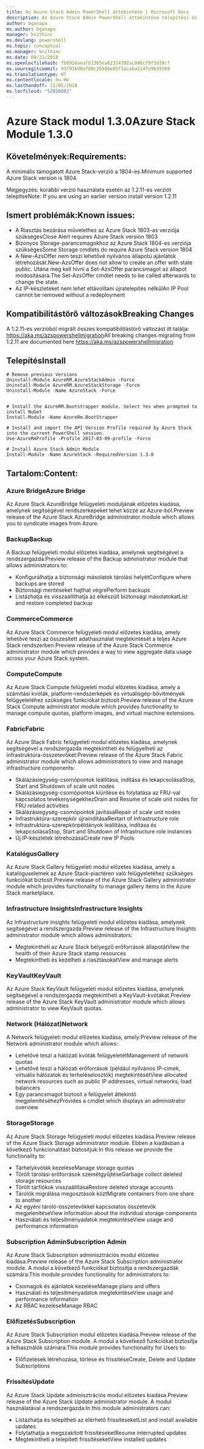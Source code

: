 ```yaml
---
title: Az Azure Stack Admin PowerShell áttekintése | Microsoft Docs
description: Az Azure Stack Admin PowerShell áttekintése telepítési és konfigurációs utasításokkal.
author: bganapa
ms.author: bganapa
manager: knithinc
ms.devlang: powershell
ms.topic: conceptual
ms.manager: knithinc
ms.date: 09/21/2018
ms.openlocfilehash: fb892daeafb1365ea62324392ac806cf9f3d39cf
ms.sourcegitcommit: 93f93b90ef88c2659be95f3acaba514fe9639169
ms.translationtype: HT
ms.contentlocale: hu-HU
ms.lasthandoff: 12/05/2018
ms.locfileid: "52828892"
---
```

# <a name="azure-stack-module-130"></a><span data-ttu-id="67e5b-103">Azure Stack modul 1.3.0</span><span class="sxs-lookup"><span data-stu-id="67e5b-103">Azure Stack Module 1.3.0</span></span>

## <a name="requirements"></a><span data-ttu-id="67e5b-104">Követelmények:</span><span class="sxs-lookup"><span data-stu-id="67e5b-104">Requirements:</span></span>
<span data-ttu-id="67e5b-105">A minimális támogatott Azure Stack-verzió a 1804-es.</span><span class="sxs-lookup"><span data-stu-id="67e5b-105">Minimum supported Azure Stack version is 1804.</span></span>

<span data-ttu-id="67e5b-106">Megjegyzés: korábbi verzió használata esetén az 1.2.11-es verziót telepítse</span><span class="sxs-lookup"><span data-stu-id="67e5b-106">Note: If you are using an earlier version install version 1.2.11</span></span>

## <a name="known-issues"></a><span data-ttu-id="67e5b-107">Ismert problémák:</span><span class="sxs-lookup"><span data-stu-id="67e5b-107">Known issues:</span></span>

- <span data-ttu-id="67e5b-108">A Riasztás bezárása művelethez az Azure Stack 1803-as verziója szükséges</span><span class="sxs-lookup"><span data-stu-id="67e5b-108">Close Alert requires Azure Stack version 1803</span></span>
- <span data-ttu-id="67e5b-109">Bizonyos Storage-parancsmagokhoz az Azure Stack 1804-es verziója szükséges</span><span class="sxs-lookup"><span data-stu-id="67e5b-109">Some Storage cmdlets do require Azure Stack version 1804</span></span>
- <span data-ttu-id="67e5b-110">A New-AzsOffer nem teszi lehetővé nyilvános állapotú ajánlatok létrehozását.</span><span class="sxs-lookup"><span data-stu-id="67e5b-110">New-AzsOffer does not allow to create an offer with state public.</span></span> <span data-ttu-id="67e5b-111">Utána meg kell hívni a Set-AzsOffer parancsmagot az állapot módosítására.</span><span class="sxs-lookup"><span data-stu-id="67e5b-111">The Set-AzsOffer cmdlet needs to be called afterwards to change the state.</span></span>
- <span data-ttu-id="67e5b-112">Az IP-készleteket nem lehet eltávolítani újratelepítés nélkül</span><span class="sxs-lookup"><span data-stu-id="67e5b-112">An IP Pool cannot be removed without a redeployment</span></span>

## <a name="breaking-changes"></a><span data-ttu-id="67e5b-113">Kompatibilitástörő változások</span><span class="sxs-lookup"><span data-stu-id="67e5b-113">Breaking Changes</span></span>
<span data-ttu-id="67e5b-114">A 1.2.11-es verzióból migrált összes kompatibilitástörő változást itt találja: https://aka.ms/azspowershellmigration</span><span class="sxs-lookup"><span data-stu-id="67e5b-114">All breaking changes migrating from 1.2.11 are documented here https://aka.ms/azspowershellmigration</span></span>

## <a name="install"></a><span data-ttu-id="67e5b-115">Telepítés</span><span class="sxs-lookup"><span data-stu-id="67e5b-115">Install</span></span>
```
# Remove previous Versions
Uninstall-Module AzureRM.AzureStackAdmin -Force
Uninstall-Module AzureRM.AzureStackStorage -Force
Uninstall-Module -Name AzureStack -Force 


# Install the AzureRM.Bootstrapper module. Select Yes when prompted to install NuGet
Install-Module -Name AzureRm.BootStrapper

# Install and import the API Version Profile required by Azure Stack into the current PowerShell session.
Use-AzureRmProfile -Profile 2017-03-09-profile -Force

# Install Azure Stack Admin Module
Install-Module -Name AzureStack -RequiredVersion 1.3.0
```
## <a name="content"></a><span data-ttu-id="67e5b-116">Tartalom:</span><span class="sxs-lookup"><span data-stu-id="67e5b-116">Content:</span></span>
### <a name="azure-bridge"></a><span data-ttu-id="67e5b-117">Azure Bridge</span><span class="sxs-lookup"><span data-stu-id="67e5b-117">Azure Bridge</span></span>
<span data-ttu-id="67e5b-118">Az Azure Stack AzureBridge felügyeleti moduljának előzetes kiadása, amelynek segítségével rendszerképeket tehet közzé az Azure-ból.</span><span class="sxs-lookup"><span data-stu-id="67e5b-118">Preview release of the Azure Stack AzureBridge administrator module which allows you to syndicate images from Azure.</span></span>

### <a name="backup"></a><span data-ttu-id="67e5b-119">Backup</span><span class="sxs-lookup"><span data-stu-id="67e5b-119">Backup</span></span>
<span data-ttu-id="67e5b-120">A Backup felügyeleti modul előzetes kiadása, amelynek segítségével a rendszergazda:</span><span class="sxs-lookup"><span data-stu-id="67e5b-120">Preview release of the Backup administrator module that allows administrators to:</span></span>
- <span data-ttu-id="67e5b-121">Konfigurálhatja a biztonsági másolatok tárolási helyét</span><span class="sxs-lookup"><span data-stu-id="67e5b-121">Configure where backups are stored</span></span>
- <span data-ttu-id="67e5b-122">Biztonsági mentéseket hajthat végre</span><span class="sxs-lookup"><span data-stu-id="67e5b-122">Perform backups</span></span>
- <span data-ttu-id="67e5b-123">Listázhatja és visszaállíthatja az elkészült biztonsági másolatokat</span><span class="sxs-lookup"><span data-stu-id="67e5b-123">List and restore completed backup</span></span>

### <a name="commerce"></a><span data-ttu-id="67e5b-124">Commerce</span><span class="sxs-lookup"><span data-stu-id="67e5b-124">Commerce</span></span>
<span data-ttu-id="67e5b-125">Az Azure Stack Commerce felügyeleti modul előzetes kiadása, amely lehetővé teszi az összesített adathasználat megtekintését a teljes Azure Stack rendszerben.</span><span class="sxs-lookup"><span data-stu-id="67e5b-125">Preview release of the Azure Stack Commerce administrator module which provides a way to view aggregate data usage across your Azure Stack system.</span></span>

### <a name="compute"></a><span data-ttu-id="67e5b-126">Compute</span><span class="sxs-lookup"><span data-stu-id="67e5b-126">Compute</span></span>
<span data-ttu-id="67e5b-127">Az Azure Stack Compute felügyeleti modul előzetes kiadása, amely a számítási kvóták, platform-rendszerképek és virtuálisgép-bővítmények felügyeletéhez szükséges funkciókat biztosít.</span><span class="sxs-lookup"><span data-stu-id="67e5b-127">Preview release of the Azure Stack Compute administrator module which provides functionality to manage compute quotas, platform images, and virtual machine extensions.</span></span>

### <a name="fabric"></a><span data-ttu-id="67e5b-128">Fabric</span><span class="sxs-lookup"><span data-stu-id="67e5b-128">Fabric</span></span>
<span data-ttu-id="67e5b-129">Az Azure Stack Fabric felügyeleti modul előzetes kiadása, amelynek segítségével a rendszergazda megtekintheti és felügyelheti az infrastruktúra-összetevőket:</span><span class="sxs-lookup"><span data-stu-id="67e5b-129">Preview release of the Azure Stack Fabric administrator module which allows administrators to view and manage infrastructure components:</span></span>
- <span data-ttu-id="67e5b-130">Skálázásiegység-csomópontok leállítása, indítása és lekapcsolása</span><span class="sxs-lookup"><span data-stu-id="67e5b-130">Stop, Start and Shutdown of scale unit nodes</span></span>
- <span data-ttu-id="67e5b-131">Skálázásiegység-csomópontok kiürítése és folytatása az FRU-val kapcsolatos tevékenységekhez</span><span class="sxs-lookup"><span data-stu-id="67e5b-131">Drain and Resume of scale unit nodes for FRU related activities</span></span>
- <span data-ttu-id="67e5b-132">Skálázásiegység-csomópontok javítása</span><span class="sxs-lookup"><span data-stu-id="67e5b-132">Repair of scale unit nodes</span></span>
- <span data-ttu-id="67e5b-133">Infrastruktúra-szerepkör újraindítása</span><span class="sxs-lookup"><span data-stu-id="67e5b-133">Restart of Infrastructure role</span></span>
- <span data-ttu-id="67e5b-134">Infrastruktúra-szerepkörpéldányok leállítása, indítása és lekapcsolása</span><span class="sxs-lookup"><span data-stu-id="67e5b-134">Stop, Start and Shutdown of Infrastructure role instances</span></span>
- <span data-ttu-id="67e5b-135">Új IP-készletek létrehozása</span><span class="sxs-lookup"><span data-stu-id="67e5b-135">Create new IP Pools</span></span>


### <a name="gallery"></a><span data-ttu-id="67e5b-136">Katalógus</span><span class="sxs-lookup"><span data-stu-id="67e5b-136">Gallery</span></span>
<span data-ttu-id="67e5b-137">Az Azure Stack Gallery felügyeleti modul előzetes kiadása, amely a katalóguselemek az Azure Stack-piactéren való felügyeletéhez szükséges funkciókat biztosít.</span><span class="sxs-lookup"><span data-stu-id="67e5b-137">Preview release of the Azure Stack Gallery administrator module which provides functionality to manage gallery items in the Azure Stack marketplace.</span></span>

### <a name="infrastructure-insights"></a><span data-ttu-id="67e5b-138">Infrastructure Insights</span><span class="sxs-lookup"><span data-stu-id="67e5b-138">Infrastructure Insights</span></span>
<span data-ttu-id="67e5b-139">Az Infrastructure Insights felügyeleti modul előzetes kiadása, amelynek segítségével a rendszergazda:</span><span class="sxs-lookup"><span data-stu-id="67e5b-139">Preview release of the Infrastructure Insights administrator module which allows administrators:</span></span>
- <span data-ttu-id="67e5b-140">Megtekintheti az Azure Stack bélyegző erőforrások állapotát</span><span class="sxs-lookup"><span data-stu-id="67e5b-140">View the health of their Azure Stack stamp resources</span></span>
- <span data-ttu-id="67e5b-141">Megtekintheti és kezelheti a riasztásokat</span><span class="sxs-lookup"><span data-stu-id="67e5b-141">View and manage alerts</span></span>

### <a name="keyvault"></a><span data-ttu-id="67e5b-142">KeyVault</span><span class="sxs-lookup"><span data-stu-id="67e5b-142">KeyVault</span></span>
<span data-ttu-id="67e5b-143">Az Azure Stack KeyVault felügyeleti modul előzetes kiadása, amelynek segítségével a rendszergazda megtekintheti a KeyVault-kvótákat.</span><span class="sxs-lookup"><span data-stu-id="67e5b-143">Preview release of the Azure Stack KeyVault administrator module which allows administrator to view KeyVault quotas.</span></span>

### <a name="network"></a><span data-ttu-id="67e5b-144">Network (Hálózat)</span><span class="sxs-lookup"><span data-stu-id="67e5b-144">Network</span></span>
<span data-ttu-id="67e5b-145">A Network felügyeleti modul előzetes kiadása, amely:</span><span class="sxs-lookup"><span data-stu-id="67e5b-145">Preview release of the Network administrator module which allows:</span></span>
- <span data-ttu-id="67e5b-146">Lehetővé teszi a hálózati kvóták felügyeletét</span><span class="sxs-lookup"><span data-stu-id="67e5b-146">Management of network quotas</span></span>
- <span data-ttu-id="67e5b-147">Lehetővé teszi a hálózati erőforrások (például nyilvános IP-címek, virtuális hálózatok és terheléselosztók) megtekintését</span><span class="sxs-lookup"><span data-stu-id="67e5b-147">View allocated network resources such as public IP addresses, virtual networks, load balancers</span></span>
- <span data-ttu-id="67e5b-148">Egy parancsmagot biztosít a felügyelet áttekintő megjelenítéséhez</span><span class="sxs-lookup"><span data-stu-id="67e5b-148">Provides a cmdlet which displays an administrator overview</span></span>

### <a name="storage"></a><span data-ttu-id="67e5b-149">Storage</span><span class="sxs-lookup"><span data-stu-id="67e5b-149">Storage</span></span>
<span data-ttu-id="67e5b-150">Az Azure Stack Storage felügyeleti modul előzetes kiadása.</span><span class="sxs-lookup"><span data-stu-id="67e5b-150">Preview release of the Azure Stack Storage administrator module.</span></span>  <span data-ttu-id="67e5b-151">Ebben a kiadásban a következő funkcionalitást biztosítjuk:</span><span class="sxs-lookup"><span data-stu-id="67e5b-151">In this release we provide the functionality to:</span></span>
- <span data-ttu-id="67e5b-152">Tárhelykvóták kezelése</span><span class="sxs-lookup"><span data-stu-id="67e5b-152">Manage storage quotas</span></span>
- <span data-ttu-id="67e5b-153">Törölt tárolási erőforrások szemétgyűjtése</span><span class="sxs-lookup"><span data-stu-id="67e5b-153">Garbage collect deleted storage resources</span></span>
- <span data-ttu-id="67e5b-154">Törölt tárfiókok visszaállítása</span><span class="sxs-lookup"><span data-stu-id="67e5b-154">Restore deleted storage accounts</span></span>
- <span data-ttu-id="67e5b-155">Tárolók migrálása megosztások közt</span><span class="sxs-lookup"><span data-stu-id="67e5b-155">Migrate containers from one share to another</span></span>
- <span data-ttu-id="67e5b-156">Az egyéni tároló-összetevőkkel kapcsolatos összetevők megjelenítése</span><span class="sxs-lookup"><span data-stu-id="67e5b-156">View information about the individual storage components</span></span>
- <span data-ttu-id="67e5b-157">Használati és teljesítményadatok megtekintése</span><span class="sxs-lookup"><span data-stu-id="67e5b-157">View usage and performance information</span></span>

### <a name="subscription-admin"></a><span data-ttu-id="67e5b-158">Subscription Admin</span><span class="sxs-lookup"><span data-stu-id="67e5b-158">Subscription Admin</span></span>
<span data-ttu-id="67e5b-159">Az Azure Stack Subscription adminisztrációs modul előzetes kiadása.</span><span class="sxs-lookup"><span data-stu-id="67e5b-159">Preview release of the Azure Stack Subscription administrator module.</span></span>  <span data-ttu-id="67e5b-160">A modul a következő funkciókat biztosítja a rendszergazdák számára:</span><span class="sxs-lookup"><span data-stu-id="67e5b-160">This module provides functionality for administrators to:</span></span>
- <span data-ttu-id="67e5b-161">Csomagok és ajánlatok kezelése</span><span class="sxs-lookup"><span data-stu-id="67e5b-161">Manage plans and offers</span></span>
- <span data-ttu-id="67e5b-162">Használati és teljesítményadatok megtekintése</span><span class="sxs-lookup"><span data-stu-id="67e5b-162">View usage and performance information</span></span>
- <span data-ttu-id="67e5b-163">Az RBAC kezelése</span><span class="sxs-lookup"><span data-stu-id="67e5b-163">Manage RBAC</span></span>

### <a name="subscription"></a><span data-ttu-id="67e5b-164">Előfizetés</span><span class="sxs-lookup"><span data-stu-id="67e5b-164">Subscription</span></span>
<span data-ttu-id="67e5b-165">Az Azure Stack Subscription modul előzetes kiadása.</span><span class="sxs-lookup"><span data-stu-id="67e5b-165">Preview release of the Azure Stack Subscription module.</span></span>  <span data-ttu-id="67e5b-166">A modul a következő funkciókat biztosítja a felhasználók számára:</span><span class="sxs-lookup"><span data-stu-id="67e5b-166">This module provides functionality for Users to:</span></span>
- <span data-ttu-id="67e5b-167">Előfizetések létrehozása, törlése és frissítése</span><span class="sxs-lookup"><span data-stu-id="67e5b-167">Create, Delete and Update Subscriptions</span></span>

### <a name="update"></a><span data-ttu-id="67e5b-168">Frissítés</span><span class="sxs-lookup"><span data-stu-id="67e5b-168">Update</span></span>
<span data-ttu-id="67e5b-169">Az Azure Stack Update adminisztrációs modul előzetes kiadása.</span><span class="sxs-lookup"><span data-stu-id="67e5b-169">Preview release of the Azure Stack Update administrator module.</span></span>  <span data-ttu-id="67e5b-170">A modul használatával a rendszergazda:</span><span class="sxs-lookup"><span data-stu-id="67e5b-170">In this module administrators can:</span></span>
- <span data-ttu-id="67e5b-171">Listázhatja és telepítheti az elérhető frissítéseket</span><span class="sxs-lookup"><span data-stu-id="67e5b-171">List and install available updates</span></span>
- <span data-ttu-id="67e5b-172">Folytathatja a megszakított frissítéseket</span><span class="sxs-lookup"><span data-stu-id="67e5b-172">Resume interrupted updates</span></span>
- <span data-ttu-id="67e5b-173">Megtekintheti a telepített frissítéseket</span><span class="sxs-lookup"><span data-stu-id="67e5b-173">View installed updates</span></span>
